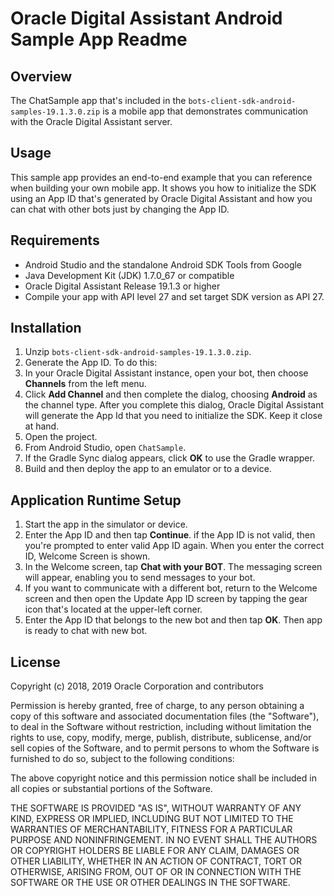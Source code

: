 # Oracle Digital Assistant Android Sample App Readme #
##  Overview  ##
The ChatSample app that's included in the `bots-client-sdk-android-samples-19.1.3.0.zip` is a mobile app that demonstrates communication with the Oracle Digital Assistant server.
## Usage  ##
This sample app provides an end-to-end example that you can reference when building your own mobile app. It shows you how to initialize the SDK using an App ID that's generated by Oracle Digital Assistant and how you can chat with other bots just by changing the App ID.
## Requirements ##
* Android Studio and the standalone Android SDK Tools from Google
* Java Development Kit (JDK) 1.7.0_67 or compatible
* Oracle Digital Assistant Release 19.1.3 or higher
* Compile your app with API level 27 and set target SDK version as API 27.
  
## Installation ##
1. Unzip `bots-client-sdk-android-samples-19.1.3.0.zip`.
1. Generate the App ID. To do this:
1. In your Oracle Digital Assistant instance, open your bot, then choose **Channels** from the left menu.
1. Click **Add Channel** and then complete the dialog, choosing **Android** as the channel type. After you complete this dialog, Oracle Digital Assistant will generate the App Id that you need to initialize the SDK. Keep it close at hand.
1. Open the project.
1. From Android Studio, open `ChatSample`.
1. If the Gradle Sync dialog appears, click **OK** to use the Gradle wrapper.
1. Build and then deploy the app to an emulator or to a device.

## Application Runtime Setup ##
1. Start the app in the simulator or device.
2. Enter the App ID and then tap **Continue**. if the App ID is not valid, then you're prompted to enter valid App ID again. When you enter the correct ID, Welcome Screen is shown.
3. In the Welcome screen, tap **Chat with your BOT**. The messaging screen will appear, enabling you to send messages to your bot.
4. If you want to communicate with a different bot, return to the Welcome screen and then open the Update App ID screen by tapping the gear icon that's located at the upper-left corner.
5. Enter the App ID that belongs to the new bot and then tap **OK**. Then app is ready to chat with new bot.


## License ##

Copyright (c) 2018, 2019 Oracle Corporation and contributors

Permission is hereby granted, free of charge, to any person obtaining a copy of this software and associated documentation files (the "Software"), to deal in the Software without restriction, including without limitation the rights to use, copy, modify, merge, publish, distribute, sublicense, and/or sell copies of the Software, and to permit persons to whom the Software is furnished to do so, subject to the following conditions:

The above copyright notice and this permission notice shall be included in all copies or substantial portions of the Software.

THE SOFTWARE IS PROVIDED "AS IS", WITHOUT WARRANTY OF ANY KIND, EXPRESS OR IMPLIED, INCLUDING BUT NOT LIMITED TO THE WARRANTIES OF MERCHANTABILITY, FITNESS FOR A PARTICULAR PURPOSE AND NONINFRINGEMENT. IN NO EVENT SHALL THE AUTHORS OR COPYRIGHT HOLDERS BE LIABLE FOR ANY CLAIM, DAMAGES OR OTHER LIABILITY, WHETHER IN AN ACTION OF CONTRACT, TORT OR OTHERWISE, ARISING FROM, OUT OF OR IN CONNECTION WITH THE SOFTWARE OR THE USE OR OTHER DEALINGS IN THE SOFTWARE.